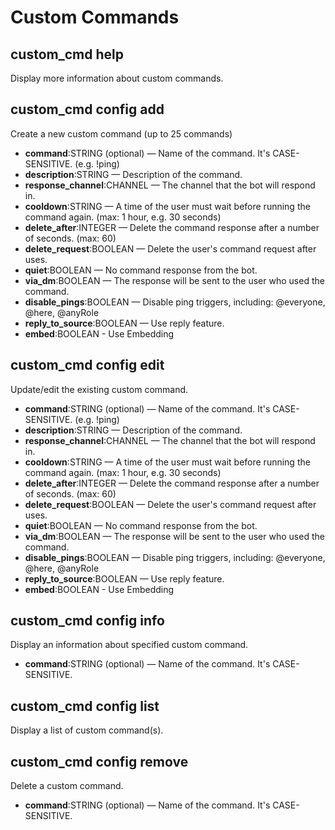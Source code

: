 # Custom Commands

## custom\_cmd help

Display more information about custom commands.

## custom\_cmd config add

Create a new custom command (up to 25 commands)

* **command**:STRING (optional) — Name of the command. It's CASE-SENSITIVE. (e.g. !ping)
* **description**:STRING — Description of the command.
* **response\_channel**:CHANNEL — The channel that the bot will respond in.
* **cooldown**:STRING — A time of the user must wait before running the command again. (max: 1 hour, e.g. 30 seconds)
* **delete\_after**:INTEGER — Delete the command response after a number of seconds. (max: 60)
* **delete\_request**:BOOLEAN — Delete the user's command request after uses.
* **quiet**:BOOLEAN — No command response from the bot.
* **via\_dm**:BOOLEAN — The response will be sent to the user who used the command.
* **disable\_pings**:BOOLEAN — Disable ping triggers, including: @everyone, @here, @anyRole
* **reply\_to\_source**:BOOLEAN — Use reply feature.
* **embed**:BOOLEAN - Use Embedding

## custom\_cmd config edit

Update/edit the existing custom command.

* **command**:STRING (optional) — Name of the command. It's CASE-SENSITIVE. (e.g. !ping)
* **description**:STRING — Description of the command.
* **response\_channel**:CHANNEL — The channel that the bot will respond in.
* **cooldown**:STRING — A time of the user must wait before running the command again. (max: 1 hour, e.g. 30 seconds)
* **delete\_after**:INTEGER — Delete the command response after a number of seconds. (max: 60)
* **delete\_request**:BOOLEAN — Delete the user's command request after uses.
* **quiet**:BOOLEAN — No command response from the bot.
* **via\_dm**:BOOLEAN — The response will be sent to the user who used the command.
* **disable\_pings**:BOOLEAN — Disable ping triggers, including: @everyone, @here, @anyRole
* **reply\_to\_source**:BOOLEAN — Use reply feature.
* **embed**:BOOLEAN - Use Embedding

## custom\_cmd config info

Display an information about specified custom command.

* **command**:STRING (optional) — Name of the command. It's CASE-SENSITIVE.

## custom\_cmd config list

Display a list of custom command(s).

## custom\_cmd config remove

Delete a custom command.

* **command**:STRING (optional) — Name of the command. It's CASE-SENSITIVE.

